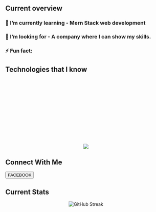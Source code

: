 ## Current overview
###  🌱 I’m currently learning - Mern Stack web development
### 👯 I’m looking for - A company where I can show my skills.
### ⚡ Fun fact: 

 ## Technologies that I know
 <p align="center" style="margin: 220px 0px 20px 0px;">
  <a href="https://skillicons.dev">
    <img src="https://skillicons.dev/icons?i=html,css,tailwind,js,react,c,java,python&perline=4" />
  </a>
</p>


## Connect With Me

<button class="reach-out-button" onclick="window.location.href='https://www.facebook.com/profile.php?id=100025797519925'">
        <div><img src="https://upload.wikimedia.org/wikipedia/commons/6/6c/Facebook_Logo_2023.png" alt=""></div>
        <div>FACEBOOK</div>
    </button>
    


## Current Stats
<p align="center" dir="auto">
  <img src="https://github-readme-streak-stats.herokuapp.com?user=rezwan2230&theme=prussian" alt="GitHub Streak" />
</p>




